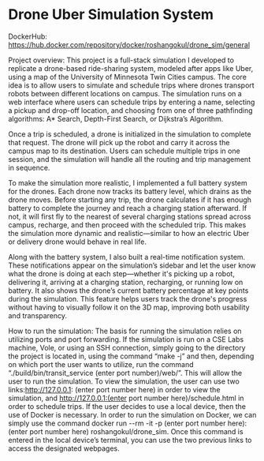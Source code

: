 # Drone Uber Simulation System

DockerHub: 
https://hub.docker.com/repository/docker/roshangokul/drone_sim/general

Project overview:
This project is a full-stack simulation I developed to replicate a drone-based ride-sharing system, modeled after apps like Uber, using a map of the University of Minnesota Twin Cities campus. The core idea is to allow users to simulate and schedule trips where drones transport robots between different locations on campus. The simulation runs on a web interface where users can schedule trips by entering a name, selecting a pickup and drop-off location, and choosing from one of three pathfinding algorithms: A* Search, Depth-First Search, or Dijkstra’s Algorithm.

Once a trip is scheduled, a drone is initialized in the simulation to complete that request. The drone will pick up the robot and carry it across the campus map to its destination. Users can schedule multiple trips in one session, and the simulation will handle all the routing and trip management in sequence.

To make the simulation more realistic, I implemented a full battery system for the drones. Each drone now tracks its battery level, which drains as the drone moves. Before starting any trip, the drone calculates if it has enough battery to complete the journey and reach a charging station afterward. If not, it will first fly to the nearest of several charging stations spread across campus, recharge, and then proceed with the scheduled trip. This makes the simulation more dynamic and realistic—similar to how an electric Uber or delivery drone would behave in real life.

Along with the battery system, I also built a real-time notification system. These notifications appear on the simulation’s sidebar and let the user know what the drone is doing at each step—whether it's picking up a robot, delivering it, arriving at a charging station, recharging, or running low on battery. It also shows the drone’s current battery percentage at key points during the simulation. This feature helps users track the drone's progress without having to visually follow it on the 3D map, improving both usability and transparency.

How to run the simulation:
The basis for running the simulation relies on utilizing ports and port forwarding. If the simulation is run on a CSE Labs machine, Vole, or using an SSH connection, simply going to the directory the project is located in, using the command “make -j” and then, depending on which port the user wants to utilize, run the command “./build/bin/transit_service (enter port number)/web/”. This will allow the user to run the simulation. To view the simulation, the user can use two links:http://127.0.0.1: (enter port number here) in order to view the simulation, and http://127.0.0.1:(enter port number here)/schedule.html in order to schedule trips. If the user decides to use a local device, then the use of Docker is necessary. In order to run the simulation on Docker, we can simply use the command docker run --rm -it -p (enter port number here): (enter port number here) roshangokul/drone_sim.  Once this command is entered in the local device’s terminal, you can use the two previous links to access the designated webpages.

